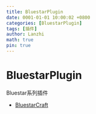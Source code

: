 ```yaml
---
title: BluestarPlugin
date: 0001-01-01 10:00:02 +0800
categories: [BluestarPlugin]
tags: [插件]
author: Lanzhi
math: true
pin: true
---
```


# BluestarPlugin

Bluestar系列插件

- [BluestarCraft](https://www.bluestarmc.top/posts/BluestarCraft/)